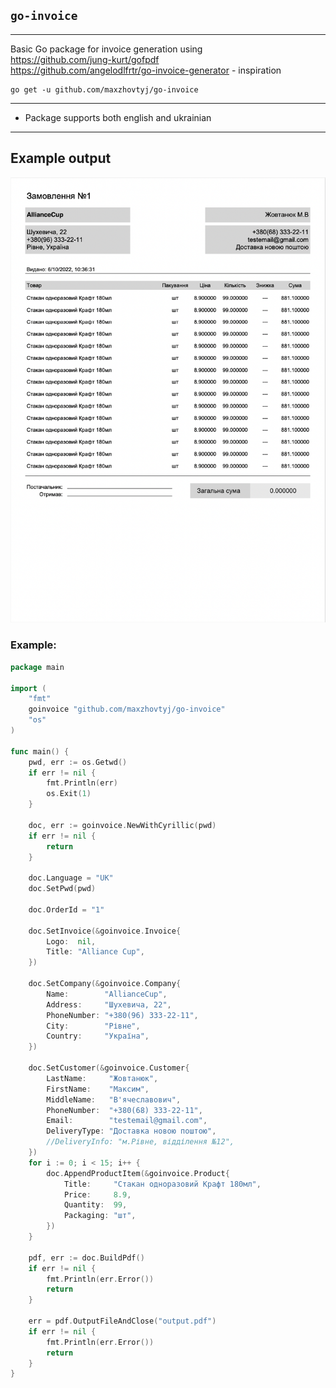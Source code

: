 ## `go-invoice`

---

Basic Go package for invoice generation using   
https://github.com/jung-kurt/gofpdf  
https://github.com/angelodlfrtr/go-invoice-generator - inspiration

```shell
go get -u github.com/maxzhovtyj/go-invoice
```
---
* Package supports both english and ukrainian 

---

## Example output

![DeliveryNoteExample](example.png)

### Example:
```go
package main

import (
	"fmt"
	goinvoice "github.com/maxzhovtyj/go-invoice"
	"os"
)

func main() {
	pwd, err := os.Getwd()
	if err != nil {
		fmt.Println(err)
		os.Exit(1)
	}

	doc, err := goinvoice.NewWithCyrillic(pwd)
	if err != nil {
		return
	}

	doc.Language = "UK"
	doc.SetPwd(pwd)

	doc.OrderId = "1"

	doc.SetInvoice(&goinvoice.Invoice{
		Logo:  nil,
		Title: "Alliance Cup",
	})

	doc.SetCompany(&goinvoice.Company{
		Name:        "AllianceCup",
		Address:     "Шухевича, 22",
		PhoneNumber: "+380(96) 333-22-11",
		City:        "Рівне",
		Country:     "Україна",
	})

	doc.SetCustomer(&goinvoice.Customer{
		LastName:     "Жовтанюк",
		FirstName:    "Максим",
		MiddleName:   "В'ячеславович",
		PhoneNumber:  "+380(68) 333-22-11",
		Email:        "testemail@gmail.com",
		DeliveryType: "Доставка новою поштою",
		//DeliveryInfo: "м.Рівне, відділення №12",
	})
	for i := 0; i < 15; i++ {
		doc.AppendProductItem(&goinvoice.Product{
			Title:     "Стакан одноразовий Крафт 180мл",
			Price:     8.9,
			Quantity:  99,
			Packaging: "шт",
		})
	}

	pdf, err := doc.BuildPdf()
	if err != nil {
		fmt.Println(err.Error())
		return
	}

	err = pdf.OutputFileAndClose("output.pdf")
	if err != nil {
		fmt.Println(err.Error())
		return
	}
}
```
